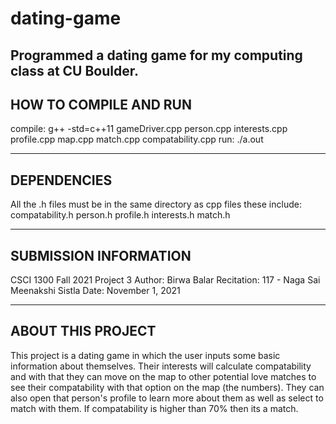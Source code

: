 # dating-game
Programmed a dating game for my computing class at CU Boulder. 
----------------------------
HOW TO COMPILE AND RUN
----------------------------
compile: g++ -std=c++11 gameDriver.cpp person.cpp interests.cpp profile.cpp map.cpp match.cpp compatability.cpp
run: ./a.out

----------------------------
DEPENDENCIES
----------------------------
All the .h files must be in the same directory as cpp files 
these include:
compatability.h
person.h 
profile.h
interests.h
match.h

---------------------------
SUBMISSION INFORMATION
---------------------------
CSCI 1300 Fall 2021 Project 3
Author: Birwa Balar
Recitation: 117 - Naga Sai Meenakshi Sistla
Date: November 1, 2021

---------------------------
ABOUT THIS PROJECT
---------------------------
This project is a dating game in which the user inputs some basic information about
themselves. Their interests will calculate compatability and with that they can move on
the map to other potential love matches to see their compatability with that option
on the map (the numbers). They can also open that person's profile to learn more about them 
as well as select to match with them. If compatability is higher than 70% then its a match.


